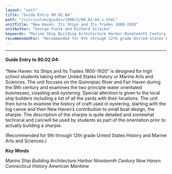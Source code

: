 ```yaml
---
layout: "unit"
title: "Guide Entry 80.02.04"
path: "/curriculum/guides/1980/2/80.02.04.x.html"
unitTitle: "New Haven: Its Ships and Its Trades 1800-1920"
unitAuthor: "George Foote and Richard Silocka"
keywords: "Marine Ship Building Architecture Harbor Nineteenth Century New Haven Connecticut History American Maritime"
recommendedFor: "Recommended for 9th through 12th grade United States History and Marine Arts and Sciences."
---
```

<body>
<hr/>
 <h4>
  Guide Entry to 80.02.04:
 </h4>
 “New Haven: Its Ships and Its Trades 1800-1920” is designed for high school students taking either United States History or Marine Arts and Sciences.  The unit focuses on the Quinnipiac River and Fair Haven during the l9th century and examines the two principle water orientated businesses, coasting and oystering.  Special attention is given to the local ship builders including a list of all the yards with their locations.  The unit then turns to examine the history of craft used in oystering, starting with the log canoe and then New Haven’s contribution to small boat design, the sharpie.  The description of the sharpie is quite detailed and somewhat technical and can/will be used by students as part of the orientation prior to actually building a sharpie.
 <p>
  (Recommended for 9th through 12th grade United States History and Marine Arts and Sciences.)
 </p>
<p>
  <b>
   <i>
    Key Words
   </i>
  </b>
  <br/>
 </p>
 <p>
  <i>
   Marine Ship Building Architecture Harbor Nineteenth Century New Haven Connecticut History American Maritime
  </i>
 </p>

</body>